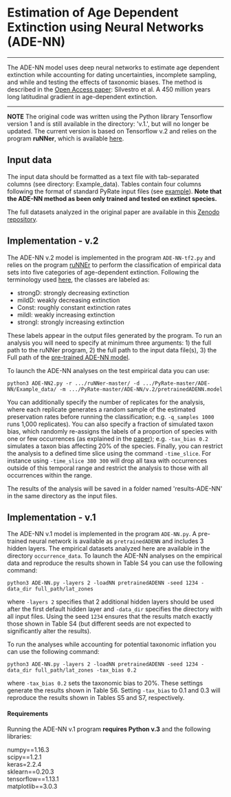 # Estimation of Age Dependent Extinction using Neural Networks (ADE-NN)

***
The ADE-NN model uses deep neural networks to estimate age dependent extinction while accounting for dating uncertainties, incomplete sampling, and while and testing the effects of taxonomic biases. 
The method is described in the [Open Access paper](https://onlinelibrary.wiley.com/doi/full/10.1111/ele.13441): Silvestro et al. A 450 million years long latitudinal gradient in age-dependent extinction. 

***


**NOTE**
The original code was written using the Python library Tensorflow version 1 and is still available in the directory: 'v.1.', but will no longer be updated. The current version is based on Tensorflow v.2 and relies on the program **ruNNer**, which is available [here](https://github.com/dsilvestro/ruNNer/).


## Input data
The input data should be formatted as a text file with tab-separated columns (see directory: Example_data). Tables contain four columns following the format of standard PyRate input files (see [example](https://github.com/dsilvestro/PyRate/blob/master/tutorials/pyrate_tutorial_1.md#generate-pyrate-input-file-option-2)). **Note that the ADE-NN method as been only trained and tested on extinct species.** 

The full datasets analyzed in the original paper are available in this [Zenodo repository](https://zenodo.org/record/3537888#.XiWoXC2ZN24).

## Implementation - v.2
The ADE-NN v.2 model is implemented in the program `ADE-NN-tf2.py` and relies on the program [ruNNEr](https://github.com/dsilvestro/ruNNer/) to perform the classification of empirical data sets into five categories of age-dependent extinction. Following the terminology used [here](https://onlinelibrary.wiley.com/doi/full/10.1111/ele.13441), the classes are labeled as:

* strongD: strongly decreasing extinction
* mildD: weakly decreasing extinction
* Const: roughly constant extinction rates
* mildI: weakly increasing extinction
* strongI: strongly increasing extinction

These labels appear in the output files generated by the program. To run an analysis you will need to specify at minimum three arguments: 1) the full path to the ruNNer program, 2) the full path to the input data file(s), 3) the Full path of the [pre-trained ADE-NN model](https://github.com/dsilvestro/PyRate/tree/master/ADE-NN/v.2/pretrainedADENN.model). 

To launch the ADE-NN analyses on the test empirical data you can use:
```
python3 ADE-NN2.py -r .../ruNNer-master/ -d .../PyRate-master/ADE-NN/Example_data/ -m .../PyRate-master/ADE-NN/v.2/pretrainedADENN.model
```

You can additionally specify the number of replicates for the analysis, where each replicate generates a random sample of the estimated preservation rates before running the classification; e.g. `-q_samples 1000` runs 1,000 replicates). 
You can also specify a fraction of simulated taxon bias, which randomly re-assigns the labels of a proportion of species with one or few occurrences  (as explained in the [paper](https://onlinelibrary.wiley.com/doi/full/10.1111/ele.13441)); e.g. `-tax_bias 0.2` simulates a taxon bias affecting 20% of the species. Finally, you can restrict the analysis to a defined time slice using the command `-time_slice`. For instance using `-time_slice 380 300` will drop all taxa with occurrences outside of this temporal range and restrict the analysis to those with all occurrences within the range.

The results of the analysis will be saved in a folder named 'results-ADE-NN' in the same directory as the input files. 



## Implementation - v.1
The ADE-NN v.1 model is implemented in the program `ADE-NN.py`. A pre-trained neural network is available as `pretrainedADENN` and includes 3 hidden layers. The empirical datasets analyzed here are available in the directory `occurrence_data`. To launch the ADE-NN analyses on the empirical data and reproduce the results shown in Table S4 you can use the following command:

```
python3 ADE-NN.py -layers 2 -loadNN pretrainedADENN -seed 1234 -data_dir full_path/lat_zones
```

where `-layers 2` specifies that 2 additional hidden layers should be used after the first default hidden layer and `-data_dir` specifies the directory with all input files. Using the seed `1234` ensures that the results match exactly those shown in Table S4 (but different seeds are not expected to significantly alter the results).

To run the analyses while accounting for potential taxonomic inflation you can use the following command:

```
python3 ADE-NN.py -layers 2 -loadNN pretrainedADENN -seed 1234 -data_dir full_path/lat_zones -tax_bias 0.2
```

where `-tax_bias 0.2` sets the taxonomic bias to 20%. These settings generate the results shown in Table S6. Setting `-tax_bias` to 0.1 and 0.3 will reproduce the results shown in Tables S5 and S7, respectively. 


#### Requirements
Running the ADE-NN v.1 program **requires Python v.3** and the following libraries: 

numpy==1.16.3  
scipy==1.2.1   
keras=2.2.4   
sklearn==0.20.3   
tensorflow==1.13.1   
matplotlib==3.0.3  





